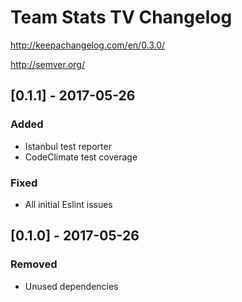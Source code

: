 # Team Stats TV Changelog

http://keepachangelog.com/en/0.3.0/

http://semver.org/

## [0.1.1] - 2017-05-26
### Added
- Istanbul test reporter
- CodeClimate test coverage
### Fixed
- All initial Eslint issues

## [0.1.0] - 2017-05-26
### Removed
- Unused dependencies
